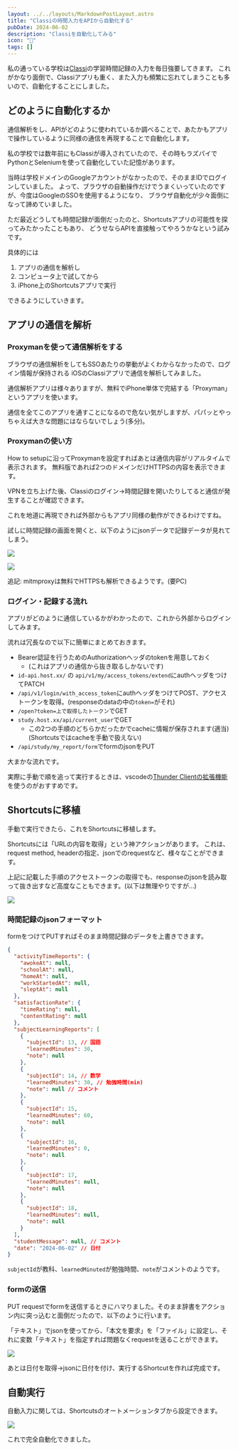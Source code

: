 ```yaml
---
layout: ../../layouts/MarkdownPostLayout.astro
title: "Classiの時間入力をAPIから自動化する"
pubDate: 2024-06-02
description: "Classiを自動化してみる"
icon: "📁"
tags: []
---
```


私の通っている学校は[Classi](https://ja.wikipedia.org/wiki/Classi)の学習時間記録の入力を毎日強要してきます。
これがかなり面倒で、Classiアプリも重く、また入力も頻繁に忘れてしまうことも多いので、自動化することにしました。

## どのように自動化するか

通信解析をし、APIがどのように使われているか調べることで、あたかもアプリで操作しているように同様の通信を再現することで自動化します。

私の学校では数年前にもClassiが導入されていたので、その時もラズパイでPythonとSeleniumを使って自動化していた記憶があります。

当時は学校ドメインのGoogleアカウントがなかったので、そのままIDでログインしていました。
よって、ブラウザの自動操作だけでうまくいっていたのですが、今度はGoogleのSSOを使用するようになり、
ブラウザ自動化が少々面倒になって諦めていました。

ただ最近どうしても時間記録が面倒だったのと、Shortcutsアプリの可能性を探ってみたかったこともあり、
どうせならAPIを直接触ってやろうかなという試みです。

具体的には

1. アプリの通信を解析し
2. コンピュータ上で試してから
3. iPhone上のShortcutsアプリで実行

できるようにしていきます。

## アプリの通信を解析

### Proxymanを使って通信解析をする

ブラウザの通信解析をしてもSSOあたりの挙動がよくわからなかったので、ログイン情報が保持される
iOSのClassiアプリで通信を解析してみました。

通信解析アプリは様々ありますが、無料でiPhone単体で完結する「Proxyman」というアプリを使います。

通信を全てこのアプリを通すことになるので危ない気がしますが、パパッとやっちゃえば大きな問題にはならないでしょう(多分)。


### Proxymanの使い方

How to setupに沿ってProxymanを設定すればあとは通信内容がリアルタイムで表示されます。
無料版であれば2つのドメインだけHTTPSの内容を表示できます。

VPNを立ち上げた後、Classiのログイン→時間記録を開いたりしてると通信が発生することが確認できます。

これを地道に再現できれば外部からもアプリ同様の動作ができるわけですね。

試しに時間記録の画面を開くと、以下のようにjsonデータで記録データが見れてしまう。

![](../../assets/images/ac/1.png)

![](../../assets/images/ac/2.png)

追記: mitmproxyは無料でHTTPSも解析できるようです。(要PC)

### ログイン・記録する流れ

アプリがどのように通信しているかがわかったので、これから外部からログインしてみます。

流れは冗長なので以下に簡単にまとめておきます。

- Bearer認証を行うためのAuthorizationヘッダのtokenを用意しておく
    - (これはアプリの通信から抜き取るしかないです)
- `id-api.host.xx/` の `api/v1/my/access_tokens/extend`にauthヘッダをつけてPATCH
- `/api/v1/login/with_access_token`にauthヘッダをつけてPOST、アクセストークンを取得。(responseのdataの中の`token=`がそれ)
- `/open?token=上で取得したトークン`でGET
- `study.host.xx/api/current_user`でGET
    - この2つの手順のどちらかだったかでcacheに情報が保存されます(適当)(Shortcutsではcacheを手動で扱えない)
- `/api/study/my_report/form`でformのjsonをPUT


大まかな流れです。

実際に手動で順を追って実行するときは、vscodeの[Thunder Clientの拡張機能](https://www.thunderclient.com/)を使うのがおすすめです。


## Shortcutsに移植

手動で実行できたら、これをShortcutsに移植します。

Shortcutsには「URLの内容を取得」という神アクションがあります。
これは、request method, headerの指定、jsonでのrequestなど、様々なことができます。

上記に記載した手順のアクセストークンの取得でも、responseのjsonを読み取って抜き出すなど高度なこともできます。(以下は無理やりですが...)

![](../../assets/images/ac/3.png)

### 時間記録のjsonフォーマット

formをつけてPUTすればそのまま時間記録のデータを上書きできます。

```json
{
  "activityTimeReports": {
    "awokeAt": null,
    "schoolAt": null,
    "homeAt": null,
    "workStartedAt": null,
    "sleptAt": null
  },
  "satisfactionRate": {
    "timeRating": null,
    "contentRating": null
  },
  "subjectLearningReports": [
    {
      "subjectId": 13, // 国語
      "learnedMinutes": 30,
      "note": null
    },
    {
      "subjectId": 14, // 数学
      "learnedMinutes": 30, // 勉強時間(min)
      "note": null // コメント
    },
    {
      "subjectId": 15,
      "learnedMinutes": 60,
      "note": null
    },
    {
      "subjectId": 16,
      "learnedMinutes": 0,
      "note": null
    },
    {
      "subjectId": 17,
      "learnedMinutes": null,
      "note": null
    },
    {
      "subjectId": 18,
      "learnedMinutes": null,
      "note": null
    }
  ],
  "studentMessage": null, // コメント
  "date": "2024-06-02" // 日付
}
```

`subjectId`が教科、`learnedMinuted`が勉強時間、`note`がコメントのようです。


### formの送信

PUT requestでformを送信するときにハマりました。そのまま辞書をアクション内に突っ込むと面倒だったので、以下のように行います。

「テキスト」でjsonを使ってから、「本文を要求」を「ファイル」に設定し、それに変数「テキスト」を指定すれば問題なくrequestを送ることができます。

![](../../assets/images/ac/4.png)

あとは日付を取得→jsonに日付を付け、実行するShortcutを作れば完成です。

## 自動実行

自動入力に関しては、Shortcutsのオートメーションタブから設定できます。

![](../../assets/images/ac/5.jpg)

これで完全自動化できました。

